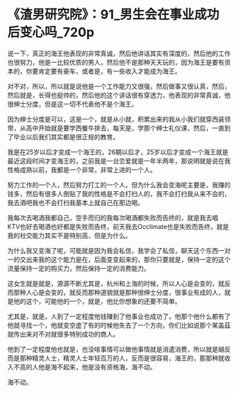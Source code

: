 # 《渣男研究院》：91_男生会在事业成功后变心吗_720p

说一下，真正的海王他表现的非常真诚，然后他讲话其实有深度的，然后他的工作也很努力，他是一比较优质的男人，然后他不是那种天天玩的，因为海王是要有资本的，你要肯定要有豪车，或者是，有一些收入才能成为海王。

对不对，所以，所以就是说他是一个工作能力又很强，然后做事又很认真，然后，然后就是，长得也挺帅的，然后他的这个讲话很有穿透力，他表现的非常真诚，他很绅士分度，但是这一切不代表他不是个海王。

因为绅士分度是可以，这是一个，就是从小就，积累出来的我从小我们就穿西装领带，从高中开始就是要学西餐牛排去，每天是，学那个绅士礼仪课，然后，一直到了毕业以后我们其实都是很正规的教育。

我是在25岁以后才变成一个海王的，26期以后才，25岁以后才变成一个海王就是最近这段时间才变海王的，之前我是一台恋爱就是一年半两年，那说明就是说在我性格成熟以前，我都是一个非常，非常上进的一个人。

努力工作的一个人，然后努力打工的一个人，但为什么我会变海呢主要是，我赚的钱多，然后有很多人倒贴了我的性格是不会打扫人的，我不会打扫我从来不会的，我去酒吧我也不会打扫我基本上就自己在那边喝。

我每次去喝酒我都自己，空手而归的我每次喝酒都失败而告终的，就是我去唱KTV也好去喝酒也好都是失败而告终，前天我去Occlimate也是失败而告终，就是我的社交能力其实不是特别高，但是为什么。

为什么我又变海了呢，可能就是因为我会私信，我学会了私信，聊天这个东西一对一的交出来我的这个能力是在，后面变变起来的，那你只要就是，保持一定的这个流量保持一定的购买力，然后保持一定的消费能力。

这女生就是就是，源源不断尤其是，杭州和上海的时候，所以人心是会变的，就反而那种人心是会变的，就反而那种道貌就是那种很绅士分度，很事业有成的人，就是他的这个，可能他的一个，就是，他比你想象的还要不简单。

尤其是，就是，人到了一定程度他钱赚到了他事业也成功了，他那个他什么都有了他就寻找一个，他就变空虚了有的时候他失去了一个方向，你们比如说那个某盖茲就传出来对不对就很多特别成功的商人。

他到了一定程度他也就是，也没啥事情可以做他事情就是消遣消费，所以就是越反而是那种精灵人士，精灵人士年轻百万的人，反而是很容易，海王的，那那种就收入不高的人他是海不起来，他是没有资格海，海不动。

海不动。